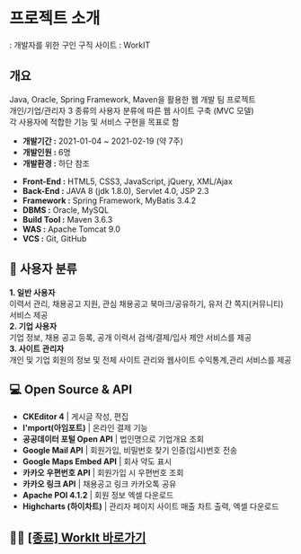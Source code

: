 # 프로젝트 소개
: 개발자를 위한 구인 구직 사이트 : WorkIT

## 개요
Java, Oracle, Spring Framework, Maven을 활용한 웹 개발 팀 프로젝트      
개인/기업/관리자 3 종류의 사용자 분류에 따른 웹 사이트 구축 (MVC 모델)      
각 사용자에 적합한 기능 및 서비스 구현을 목표로 함      

+ **개발기간 :** 2021-01-04 ~ 2021-02-19 (약 7주)
+ **개발인원 :** 6명
+ **개발환경 :** 하단 참조
- **Front-End :** HTML5, CSS3, JavaScript, jQuery, XML/Ajax
- **Back-End :** JAVA 8 (jdk 1.8.0), Servlet 4.0, JSP 2.3
- **Framework :** Spring Framework, MyBatis 3.4.2
- **DBMS :** Oracle, MySQL
- **Build Tool :** Maven 3.6.3
- **WAS :** Apache Tomcat 9.0
- **VCS :** Git, GitHub

## 👩 사용자 분류
__1. 일반 사용자__      
이력서 관리, 채용공고 지원, 관심 채용공고 북마크/공유하기, 유저 간 쪽지(커뮤니티) 서비스 제공   
__2. 기업 사용자__      
기업 정보, 채용 공고 등록, 공개 이력서 검색/결제/입사 제안 서비스를 제공      
__3. 사이트 관리자__      
개인 및 기업 회원의 정보 및 전체 사이트 관리와 웹사이트 수익통계,관리 서비스를 제공

## 💻  Open Source & API
-  **CKEditor 4** | 게시글 작성, 편집
-  **I'mport(아임포트)** | 온라인 결제 기능
-  **공공데이터 포털 Open API** | 법인명으로 기업개요 조회
-  **Google Mail API** | 회원가입, 비밀번호 찾기 인증(임시)번호 전송
-  **Google Maps Embed API** | 회사 약도 표시
-  **카카오 우편번호 API** | 회원가입 시 우편번호 조회
-  **카카오 링크 API** | 채용공고 링크 카카오톡 공유
-  **Apache POI 4.1.2** | 회원 정보 엑셀 다운로드
-  **Highcharts (하이차트)** | 관리자 페이지 사이트 매출 차트 출력, 엑셀 다운로드
      

## 👨‍💻 [[종료] WorkIt 바로가기](http://3.36.212.183:8080/workit/)
